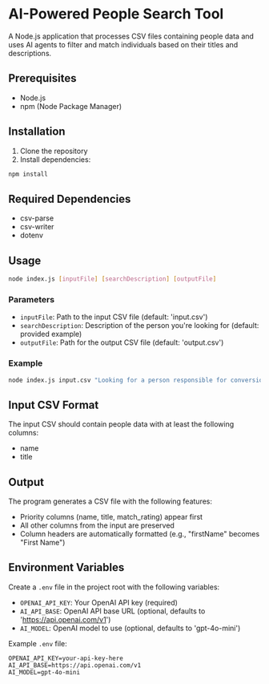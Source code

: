 # AI-Powered People Search Tool

A Node.js application that processes CSV files containing people data and uses AI agents to filter and match individuals based on their titles and descriptions.

## Prerequisites

- Node.js
- npm (Node Package Manager)

## Installation

1. Clone the repository
2. Install dependencies:
```bash
npm install
```

## Required Dependencies

- csv-parse
- csv-writer
- dotenv

## Usage

```bash
node index.js [inputFile] [searchDescription] [outputFile]
```

### Parameters

- `inputFile`: Path to the input CSV file (default: 'input.csv')
- `searchDescription`: Description of the person you're looking for (default: provided example)
- `outputFile`: Path for the output CSV file (default: 'output.csv')

### Example

```bash
node index.js input.csv "Looking for a person responsible for conversion optimization" output.csv
```

## Input CSV Format

The input CSV should contain people data with at least the following columns:
- name
- title

## Output

The program generates a CSV file with the following features:
- Priority columns (name, title, match_rating) appear first
- All other columns from the input are preserved
- Column headers are automatically formatted (e.g., "firstName" becomes "First Name")

## Environment Variables

Create a `.env` file in the project root with the following variables:

- `OPENAI_API_KEY`: Your OpenAI API key (required)
- `AI_API_BASE`: OpenAI API base URL (optional, defaults to 'https://api.openai.com/v1')
- `AI_MODEL`: OpenAI model to use (optional, defaults to 'gpt-4o-mini')

Example `.env` file:
```env
OPENAI_API_KEY=your-api-key-here
AI_API_BASE=https://api.openai.com/v1
AI_MODEL=gpt-4o-mini
```